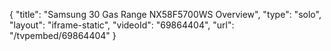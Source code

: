 {
    "title": "Samsung 30 Gas Range NX58F5700WS Overview",
    "type": "solo",
    "layout": "iframe-static",
    "videoId": "69864404",
    "url": "\/tvpembed\/69864404"
}